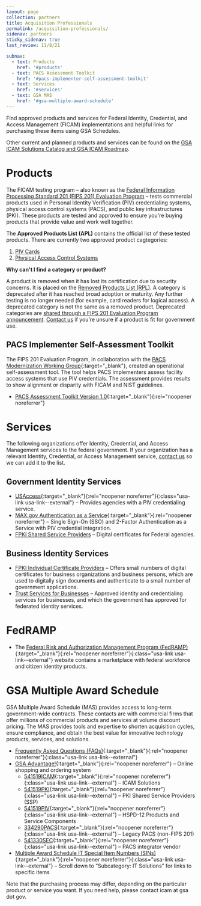 ```yaml
---
layout: page
collection: partners
title: Acquisition Professionals
permalink: /acquisition-professionals/
sidenav: partners
sticky_sidenav: true
last_review: 11/8/21

subnav:
  - text: Products
    href: '#products'
  - text: PACS Assessment Toolkit
    href: '#pacs-implementer-self-assessment-toolkit'
  - text: Services
    href: '#services'
  - text: GSA MAS
    href: '#gsa-multiple-award-schedule'
---
```


Find approved products and services for Federal Identity, Credential, and Access Management (FICAM) implementations and helpful links for purchasing these items using GSA Schedules.

Other current and planned products and services can be found on the [GSA ICAM Solutions Catalog and GSA ICAM Roadmap]({{site.baseurl}}/partners/icamsolutions/).

# Products

The FICAM testing program – also known as the [Federal Information Processing Standard 201 (FIPS 201) Evaluation Program]({{site.baseurl}}/fips201/) – tests commercial products used in Personal Identity Verification (PIV) credentialing systems, physical access control systems (PACS), and public key infrastructures (PKI). These products are tested and approved to ensure you're buying products that provide value and work well together.

The **Approved Products List (APL)** contains the official list of these tested products. There are currently two approved product cagtegories:

1. [PIV Cards]({{site.baseurl}}/approved-products-list-piv/)
2. [Physical Access Control Systems]({{site.baseurl}}/approved-products-list-pacs-products/)

**Why can't I find a category or product?**

A product is removed when it has lost its certification due to security concerns. It is placed on the [Removed Products List (RPL)]({{site.baseurl}}/removed-products-list/). A category is deprecated after it has reached broad adoption or maturity. Any further testing is no longer needed (for example, card readers for logical access). A deprecated category is not the same as a removed product. Deprecated categories are [shared through a FIPS 201 Evaluation Program announcement]({{site.baseurl}}/fips201/fipsannouncements/). [Contact us]({{site.baseurl}}/contact-us/) if you’re unsure if a product is fit for government use.

## PACS Implementer Self-Assessment Toolkit

The FIPS 201 Evaluation Program, in collaboration with the [PACS Modernization Working Group]({{site.baseurl}}/partners/ficam/#icamsc-working-groups){:target="_blank"}, created an operational self-assessment tool. The tool helps PACS implementers assess facility access systems that use PIV credentials. The assessment provides results to show alignment or disparity with FICAM and NIST guidelines.
- [PACS Assessment Toolkit Version 1.0]({{site.baseurl}}/docs/fips201ep-pacs-self-tool.pdf){:target="_blank"}{:rel="noopener noreferrer"}

# Services

The following organizations offer Identity, Credential, and Access Management services to the federal government. If your organization has a relevant Identity, Credential, or Access Management service, [contact us]({{site.baseurl}}/contact-us/) so we can add it to the list.

## Government Identity Services

- [USAccess](https://fedidcard.gov/service.aspx){:target="_blank"}{:rel="noopener noreferrer"}{:class="usa-link usa-link--external"} – Provides agencies with a PIV credentialing service.
- [MAX.gov Authentication as a Service](https://portal.max.gov/portal/home){:target="_blank"}{:rel="noopener noreferrer"} – Single Sign-On (SSO) and 2-Factor Authentication as a Service with PIV credential integration.
- [FPKI Shared Service Providers]({{site.baseurl}}/partners/trust-services/#government-identity-services) – Digital certificates for Federal agencies.

## Business Identity Services

- [FPKI Individual Certificate Providers]({{site.baseurl}}/partners/trust-services/#non-government-pki-trust-framework) – Offers small numbers of digital certificates for business organizations and business persons, which are used to digitally sign documents and authenticate to a small number of government applications.
- [Trust Services for Businesses]({{site.baseurl}}/partners/trust-services/#business-identity-services) – Approved identity and credentialing services for businesses, and which the government has approved for federated identity services.

# FedRAMP

- The [Federal Risk and Authorization Management Program (FedRAMP)](https://www.fedramp.gov/){:target="_blank"}{:rel="noopener noreferrer"}{:class="usa-link usa-link--external"} website contains a marketplace with federal workforce and citizen identity products.

# GSA Multiple Award Schedule

GSA Multiple Award Schedule (MAS) provides access to long-term government-wide contracts. These contacts are with commercial firms that offer millions of commercial products and services at volume discount pricing. The MAS provides tools and expertise to shorten acquisition cycles, ensure compliance, and obtain the best value for innovative technology products, services, and solutions.

- [Frequently Asked Questions (FAQs)](https://www.gsa.gov/portal/content/142143){:target="_blank"}{:rel="noopener noreferrer"}{:class="usa-link usa-link--external"}
- [GSA Advantage!](https://www.gsaadvantage.gov/){:target="_blank"}{:rel="noopener noreferrer"} – Online shopping and ordering system
  - [541519ICAM](https://www.gsaelibrary.gsa.gov/ElibMain/sinDetails.do?scheduleNumber=MAS&specialItemNumber=541519ICAM&executeQuery=YES){:target="_blank"}{:rel="noopener noreferrer"}{:class="usa-link usa-link--external"} – ICAM Solutions
  - [541519PKI](https://www.gsaelibrary.gsa.gov/ElibMain/sinDetails.do?scheduleNumber=MAS&specialItemNumber=541519PKI&executeQuery=YES){:target="_blank"}{:rel="noopener noreferrer"}{:class="usa-link usa-link--external"} – PKI Shared Service Providers (SSP)
  - [541519PIV](https://www.gsaelibrary.gsa.gov/ElibMain/sinDetails.do?scheduleNumber=MAS&specialItemNumber=541519PIV&executeQuery=YES){:target="_blank"}{:rel="noopener noreferrer"}{:class="usa-link usa-link--external"} – HSPD-12 Products and Service Components
  - [334290PACS](https://www.gsaelibrary.gsa.gov/ElibMain/sinDetails.do?scheduleNumber=MAS&specialItemNumber=334290L&executeQuery=YES){:target="_blank"}{:rel="noopener noreferrer"}{:class="usa-link usa-link--external"} – Legacy PACS (non-FIPS 201)
  - [541330SEC](https://www.gsaelibrary.gsa.gov/ElibMain/sinDetails.do?scheduleNumber=MAS&specialItemNumber=334290PACS&executeQuery=YES){:target="_blank"}{:rel="noopener noreferrer"}{:class="usa-link usa-link--external"} – PACS integrator vendor
- [Multiple Award Schedule IT Special Item Numbers (SINs)](https://www.gsa.gov/portal/content/188085#){:target="_blank"}{:rel="noopener noreferrer"}{:class="usa-link usa-link--external"} – Scroll down to “Subcategory: IT Solutions” for links to specific items

Note that the purchasing process may differ, depending on the particular product or service you want. If you need help, please contact icam at gsa dot gov.
